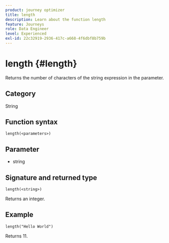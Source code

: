 ```yaml
---
product: journey optimizer
title: length
description: Learn about the function length
feature: Journeys
role: Data Engineer
level: Experienced
exl-id: 22c32919-2936-417c-a668-4f6dbf8b759b
---
```

# length {#length}

Returns the number of characters of the string expression in the parameter.

## Category

String

## Function syntax

`length(<parameters>)`

## Parameter

* string

## Signature and returned type

`length(<string>)`

Returns an integer.

## Example

`length("Hello World")`

Returns 11.
